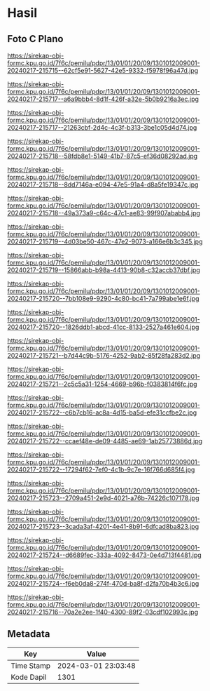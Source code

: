 # Hasil

## Foto C Plano

https://sirekap-obj-formc.kpu.go.id/7f6c/pemilu/pdpr/13/01/01/20/09/1301012009001-20240217-215715--62cf5e91-5627-42e5-9332-f5978f96a47d.jpg

https://sirekap-obj-formc.kpu.go.id/7f6c/pemilu/pdpr/13/01/01/20/09/1301012009001-20240217-215717--a6a9bbb4-8d1f-426f-a32e-5b0b9216a3ec.jpg

https://sirekap-obj-formc.kpu.go.id/7f6c/pemilu/pdpr/13/01/01/20/09/1301012009001-20240217-215717--21263cbf-2d4c-4c3f-b313-3be1c05d4d74.jpg

https://sirekap-obj-formc.kpu.go.id/7f6c/pemilu/pdpr/13/01/01/20/09/1301012009001-20240217-215718--58fdb8e1-5149-41b7-87c5-ef36d08292ad.jpg

https://sirekap-obj-formc.kpu.go.id/7f6c/pemilu/pdpr/13/01/01/20/09/1301012009001-20240217-215718--8dd7146a-e094-47e5-91a4-d8a5fe19347c.jpg

https://sirekap-obj-formc.kpu.go.id/7f6c/pemilu/pdpr/13/01/01/20/09/1301012009001-20240217-215718--49a373a9-c64c-47c1-ae83-99f907ababb4.jpg

https://sirekap-obj-formc.kpu.go.id/7f6c/pemilu/pdpr/13/01/01/20/09/1301012009001-20240217-215719--4d03be50-467c-47e2-9073-a166e6b3c345.jpg

https://sirekap-obj-formc.kpu.go.id/7f6c/pemilu/pdpr/13/01/01/20/09/1301012009001-20240217-215719--15866abb-b98a-4413-90b8-c32accb37dbf.jpg

https://sirekap-obj-formc.kpu.go.id/7f6c/pemilu/pdpr/13/01/01/20/09/1301012009001-20240217-215720--7bb108e9-9290-4c80-bc41-7a799abe1e6f.jpg

https://sirekap-obj-formc.kpu.go.id/7f6c/pemilu/pdpr/13/01/01/20/09/1301012009001-20240217-215720--1826ddb1-abcd-41cc-8133-2527a461e604.jpg

https://sirekap-obj-formc.kpu.go.id/7f6c/pemilu/pdpr/13/01/01/20/09/1301012009001-20240217-215721--b7d44c9b-5176-4252-9ab2-85f28fa283d2.jpg

https://sirekap-obj-formc.kpu.go.id/7f6c/pemilu/pdpr/13/01/01/20/09/1301012009001-20240217-215721--2c5c5a31-1254-4669-b96b-f0383814f6fc.jpg

https://sirekap-obj-formc.kpu.go.id/7f6c/pemilu/pdpr/13/01/01/20/09/1301012009001-20240217-215722--c6b7cb16-ac8a-4d15-ba5d-efe31ccfbe2c.jpg

https://sirekap-obj-formc.kpu.go.id/7f6c/pemilu/pdpr/13/01/01/20/09/1301012009001-20240217-215722--ccaef48e-de09-4485-ae69-1ab25773886d.jpg

https://sirekap-obj-formc.kpu.go.id/7f6c/pemilu/pdpr/13/01/01/20/09/1301012009001-20240217-215722--17294f62-7ef0-4c1b-9c7e-16f766d685f4.jpg

https://sirekap-obj-formc.kpu.go.id/7f6c/pemilu/pdpr/13/01/01/20/09/1301012009001-20240217-215723--2709a451-2e9d-4021-a76b-74226c107178.jpg

https://sirekap-obj-formc.kpu.go.id/7f6c/pemilu/pdpr/13/01/01/20/09/1301012009001-20240217-215723--3cada3af-4201-4e41-8b91-6dfcad8ba823.jpg

https://sirekap-obj-formc.kpu.go.id/7f6c/pemilu/pdpr/13/01/01/20/09/1301012009001-20240217-215724--d6689fec-333a-4092-8473-0e4d713f4481.jpg

https://sirekap-obj-formc.kpu.go.id/7f6c/pemilu/pdpr/13/01/01/20/09/1301012009001-20240217-215724--f6eb0da8-274f-470d-ba8f-d2fa70b4b3c6.jpg

https://sirekap-obj-formc.kpu.go.id/7f6c/pemilu/pdpr/13/01/01/20/09/1301012009001-20240217-215716--70a2e2ee-1f40-4300-89f2-03cdf102993c.jpg


## Metadata

| Key        | Value               |
| ---------- | ------------------- |
| Time Stamp | 2024-03-01 23:03:48 |
| Kode Dapil | 1301                |



